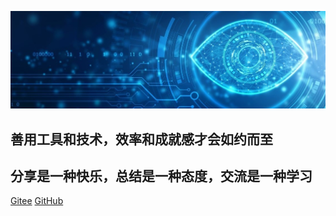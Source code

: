<p align="center">
<img src="./images/logo.jpg" width=""/>
</p>

## 善用工具和技术，效率和成就感才会如约而至
## 分享是一种快乐，总结是一种态度，交流是一种学习

[Gitee](https://gitee.com/weili_yzzcq)
[GitHub](https://github.com/2694048168)